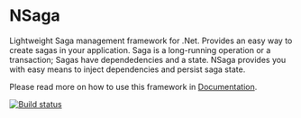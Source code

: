 # NSaga
Lightweight Saga management framework for .Net. Provides an easy way to create sagas in your application. Saga is a long-running operation or a transaction; 
Sagas have dependedencies and a state. NSaga provides you with easy means to inject dependencies and persist saga state.

Please read more on how to use this framework in [Documentation](https://github.com/AMVSoftware/NSaga/wiki/Documentation-Index).

[![Build status](https://ci.appveyor.com/api/projects/status/fy4qn1k8d70th9a9/branch/master?svg=true)](https://ci.appveyor.com/project/trailmax/nsaga/branch/master)